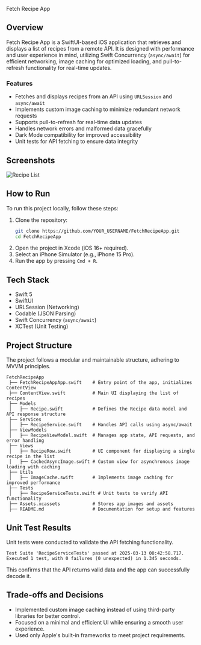 Fetch Recipe App

## Overview
Fetch Recipe App is a SwiftUI-based iOS application that retrieves and displays a list of recipes from a remote API. It is designed with performance and user experience in mind, utilizing Swift Concurrency (`async/await`) for efficient networking, image caching for optimized loading, and pull-to-refresh functionality for real-time updates.

### Features
- Fetches and displays recipes from an API using `URLSession` and `async/await`
- Implements custom image caching to minimize redundant network requests
- Supports pull-to-refresh for real-time data updates
- Handles network errors and malformed data gracefully
- Dark Mode compatibility for improved accessibility
- Unit tests for API fetching to ensure data integrity

## Screenshots
![Recipe List](https://your-image-link.com)

## How to Run
To run this project locally, follow these steps:

1. Clone the repository:
   ```sh
   git clone https://github.com/YOUR_USERNAME/FetchRecipeApp.git
   cd FetchRecipeApp
   ```
2. Open the project in Xcode (iOS 16+ required).
3. Select an iPhone Simulator (e.g., iPhone 15 Pro).
4. Run the app by pressing `Cmd + R`.

## Tech Stack
- Swift 5
- SwiftUI
- URLSession (Networking)
- Codable (JSON Parsing)
- Swift Concurrency (`async/await`)
- XCTest (Unit Testing)

## Project Structure
The project follows a modular and maintainable structure, adhering to MVVM principles.

```
FetchRecipeApp
 ├── FetchRecipeAppApp.swift    # Entry point of the app, initializes ContentView
 ├── ContentView.swift          # Main UI displaying the list of recipes
 ├── Models
 │   ├── Recipe.swift           # Defines the Recipe data model and API response structure
 ├── Services
 │   ├── RecipeService.swift    # Handles API calls using async/await
 ├── ViewModels
 │   ├── RecipeViewModel.swift  # Manages app state, API requests, and error handling
 ├── Views
 │   ├── RecipeRow.swift        # UI component for displaying a single recipe in the list
 │   ├── CachedAsyncImage.swift # Custom view for asynchronous image loading with caching
 ├── Utils
 │   ├── ImageCache.swift       # Implements image caching for improved performance
 ├── Tests
 │   ├── RecipeServiceTests.swift # Unit tests to verify API functionality
 ├── Assets.xcassets            # Stores app images and assets
 ├── README.md                  # Documentation for setup and features
```

## Unit Test Results
Unit tests were conducted to validate the API fetching functionality.

```
Test Suite 'RecipeServiceTests' passed at 2025-03-13 00:42:58.717.
Executed 1 test, with 0 failures (0 unexpected) in 1.345 seconds.
```

This confirms that the API returns valid data and the app can successfully decode it.

## Trade-offs and Decisions
- Implemented custom image caching instead of using third-party libraries for better control.
- Focused on a minimal and efficient UI while ensuring a smooth user experience.
- Used only Apple's built-in frameworks to meet project requirements.



